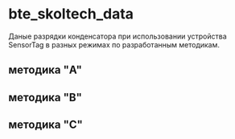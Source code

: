 # bte_skoltech_data

Даные разрядки конденсатора при использовании устройства SensorTag в разных режимах по разработанным методикам.
## методика "A"

## методика "B"

## методика "C"
